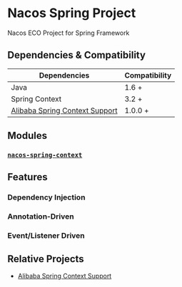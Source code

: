 # Nacos Spring Project
Nacos ECO Project for Spring Framework


## Dependencies & Compatibility

| Dependencies   | Compatibility |
| -------------- | ------------- |
| Java           | 1.6 +         |
| Spring Context | 3.2 +         |
| [Alibaba Spring Context Support](https://github.com/alibaba/spring-context-support) | 1.0.0 + |


## Modules

### [`nacos-spring-context`](nacos-spring-context)  



## Features

### Dependency Injection
 

### Annotation-Driven 


### Event/Listener Driven


## Relative Projects

* [Alibaba Spring Context Support](https://github.com/alibaba/spring-context-support)
